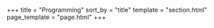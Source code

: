 +++
title = "Programming"
sort_by = "title"
template = "section.html"
page_template = "page.html"
+++